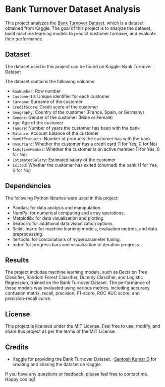 # Bank Turnover Dataset Analysis

This project analyzes the [Bank Turnover Dataset](https://www.kaggle.com/santoshd3/bank-customers), which is a dataset obtained from Kaggle. The goal of this project is to analyze the dataset, build machine learning models to predict customer turnover, and evaluate their performance.

## Dataset
The dataset used in this project can be found on Kaggle: Bank Turnover Dataset

The dataset contains the following columns:

- <code>RowNumber</code>: Row number
- <code>CustomerId</code>: Unique identifier for each customer
- <code>Surname</code>: Surname of the customer
- <code>CreditScore</code>: Credit score of the customer
- <code>Geography</code>: Country of the customer (France, Spain, or Germany)
- <code>Gender</code>: Gender of the customer (Male or Female)
- <code>Age</code>: Age of the customer
- <code>Tenure</code>: Number of years the customer has been with the bank
- <code>Balance</code>: Account balance of the customer
- <code>NumOfProducts</code>: Number of products the customer has with the bank
- <code>HasCrCard</code>: Whether the customer has a credit card (1 for Yes, 0 for No)
- <code>IsActiveMember</code>: Whether the customer is an active member (1 for Yes, 0 for No)
- <code>EstimatedSalary</code>: Estimated salary of the customer
- <code>Exited</code>: Whether the customer has exited (churned) the bank (1 for Yes, 0 for No)

## Dependencies
The following Python libraries were used in this project:

- Pandas: for data analysis and manipulation.
- NumPy: for numerical computing and array operations.
- Matplotlib: for data visualization and plotting.
- Seaborn: for additional data visualization options.
- Scikit-learn: for machine learning models, evaluation metrics, and data preprocessing.
- itertools: for combinations of hyperparameter tuning.
- tqdm: for progress bars and visualization of iteration progress.

## Results
The project includes machine learning models, such as Decision Tree Classifier, Random Forest Classifier, Dummy Classifier, and Logistic Regression, trained on the Bank Turnover Dataset. The performance of these models was evaluated using various metrics, including accuracy, confusion matrix, recall, precision, F1-score, ROC AUC score, and precision-recall curve.

## License
This project is licensed under the MIT License. Feel free to use, modify, and share this project as per the terms of the MIT License.

## Credits
- Kaggle for providing the Bank Turnover Dataset.
 -[Santosh Kumar D](https://www.kaggle.com/santoshd3) for creating and sharing the dataset on Kaggle.
 
If you have any questions or feedback, please feel free to contact me. Happy coding!
